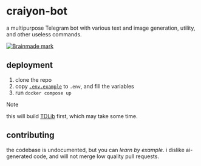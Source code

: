 # craiyon-bot

a multipurpose Telegram bot with various text and image generation, utility, and
other useless commands.

<a href="https://brainmade.org/">
  <picture>
    <source media="(prefers-color-scheme: dark)" srcset="https://brainmade.org/white-logo.svg">
    <img alt="Brainmade mark" src="https://brainmade.org/black-logo.svg">
  </picture>
</a>

## deployment

1. clone the repo
2. copy [`.env.example`](.env.example) to `.env`, and fill the variables
3. run `docker compose up`

> [!NOTE]  
> this will build [TDLib](https://github.com/tdlib/td) first, which may take
> some time.

## contributing

the codebase is undocumented, but you can _learn by example_. i dislike
ai-generated code, and will not merge low quality pull requests.
